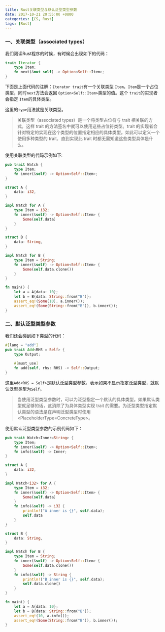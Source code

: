 ```yaml
---
title: Rust关联类型与默认泛型类型参数
date: 2017-10-21 20:55:00 +0800
categories: [CS, Rust]
tags: [Rust]
---
```



### 一、关联类型（associated types）
我们阅读Rust程序的时候，有时候会出现如下的代码：
```rust
trait Iterator {
    type Item; 
    fn next(&mut self) -> Option<Self::Item>;
}
```
 下面是上面代码的注解：`Iterator trait`有一个关联类型 ```Item```。```Item```是一个占位类型，同时`next`方法会返回 ```Option<Self::Item>```类型的值。这个 ```trait```的实现者会指定 ```Item```的具体类型。

这里的```type```用法就是关联类型。


>关联类型（associated types）是一个将类型占位符与 trait 相关联的方式，这样 trait 的方法签名中就可以使用这些占位符类型。trait 的实现者会针对特定的实现在这个类型的位置指定相应的具体类型。如此可以定义一个使用多种类型的 trait，直到实现此 trait 时都无需知道这些类型具体是什么。


使用关联类型的代码示例如下:
```rust
pub trait Watch {
    type Item;
    fn inner(&self) -> Option<Self::Item>;
}

struct A {
    data: i32,
}

impl Watch for A {
    type Item = i32;
    fn inner(&self) -> Option<Self::Item> {
        Some(self.data)
    }
}

struct B {
    data: String,
}

impl Watch for B {
    type Item = String;
    fn inner(&self) -> Option<Self::Item> {
        Some(self.data.clone())
    }
}

fn main() {
    let a = A{data: 10};
    let b = B{data: String::from("B")};
    assert_eq!(Some(10), a.inner());
    assert_eq!(Some(String::from("B")), b.inner());
}
```

###  二、默认泛型类型参数
我们还会碰到如下类型的代码：
```rust
#[lang = "add"]
pub trait Add<RHS = Self> {
    type Output;
    
    #[must_use]
    fn add(self, rhs: RHS) -> Self::Output;
}
```
这里```Add<RHS = Self>```是默认泛型类型参数，表示如果不显示指定泛型类型，就默认泛型类型为```Self```。

>当使用泛型类型参数时，可以为泛型指定一个默认的具体类型。如果默认类型就足够的话，这消除了为具体类型实现 trait 的需要。为泛型类型指定默认类型的语法是在声明泛型类型时使用 <PlaceholderType=ConcreteType>。

使用默认泛型类型参数的示例代码如下：
```rust
pub trait Watch<Inner=String> {
    type Item;
    fn inner(&self) -> Option<Self::Item>;
    fn info(&self) -> Inner;
}

struct A {
    data: i32,
}

impl Watch<i32> for A {
    type Item = i32;
    fn inner(&self) -> Option<Self::Item> {
        Some(self.data)
    }
    fn info(&self) -> i32 {
        println!("A inner is {}", self.data);
        self.data
    }
}

struct B {
    data: String,
}

impl Watch for B {
    type Item = String;
    fn inner(&self) -> Option<Self::Item> {
        Some(self.data.clone())
    }
    fn info(&self) -> String {
        println!("B inner is {}", self.data);
        self.data.clone()
    }
}

fn main() {
    let a = A{data: 10};
    let b = B{data: String::from("B")};
    assert_eq!(10, a.info());
    assert_eq!(Some(String::from("B")), b.inner());
}
```